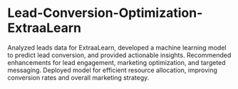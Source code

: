 # Lead-Conversion-Optimization-ExtraaLearn
Analyzed leads data for ExtraaLearn, developed a machine learning model to predict lead conversion, and provided actionable insights. Recommended enhancements for lead engagement, marketing optimization, and targeted messaging. Deployed model for efficient resource allocation, improving conversion rates and overall marketing strategy.
